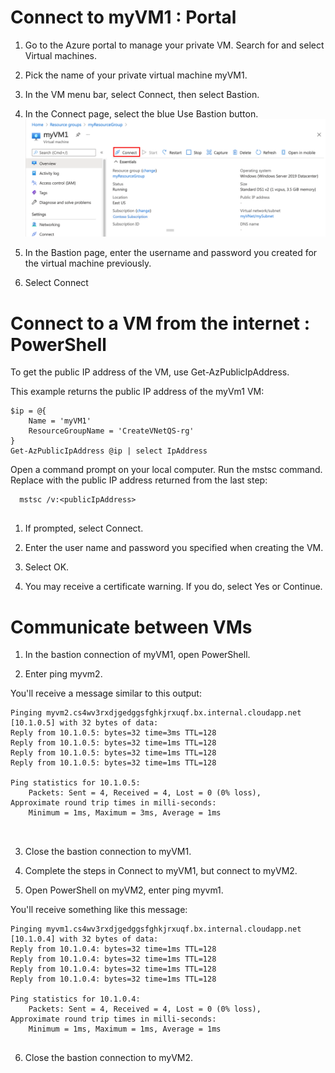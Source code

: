 # Connect to myVM1 : Portal
1. Go to the Azure portal to manage your private VM. Search for and select Virtual machines.

2. Pick the name of your private virtual machine myVM1.

3. In the VM menu bar, select Connect, then select Bastion.

4. In the Connect page, select the blue Use Bastion button.
![picture alt](https://github.com/priyal-agrawal/Tech_Challenges/blob/67d0330d80c389acc76b69da5c077108d92594ce/Challenge%201/images/connect-to-virtual-machine.png)
5. In the Bastion page, enter the username and password you created for the virtual machine previously.

6. Select Connect

# Connect to a VM from the internet : PowerShell
To get the public IP address of the VM, use Get-AzPublicIpAddress.

This example returns the public IP address of the myVm1 VM:
```
$ip = @{
    Name = 'myVM1'
    ResourceGroupName = 'CreateVNetQS-rg'
}
Get-AzPublicIpAddress @ip | select IpAddress
```
Open a command prompt on your local computer. Run the mstsc command. Replace <publicIpAddress> with the public IP address returned from the last step:

``` 
  mstsc /v:<publicIpAddress>
  
```

1. If prompted, select Connect.

2. Enter the user name and password you specified when creating the VM.

3. Select OK.

4. You may receive a certificate warning. If you do, select Yes or Continue.


# Communicate between VMs
    
1. In the bastion connection of myVM1, open PowerShell.

2. Enter ping myvm2.

You'll receive a message similar to this output:
```
Pinging myvm2.cs4wv3rxdjgedggsfghkjrxuqf.bx.internal.cloudapp.net [10.1.0.5] with 32 bytes of data:
Reply from 10.1.0.5: bytes=32 time=3ms TTL=128
Reply from 10.1.0.5: bytes=32 time=1ms TTL=128
Reply from 10.1.0.5: bytes=32 time=1ms TTL=128
Reply from 10.1.0.5: bytes=32 time=1ms TTL=128

Ping statistics for 10.1.0.5:
    Packets: Sent = 4, Received = 4, Lost = 0 (0% loss),
Approximate round trip times in milli-seconds:
    Minimum = 1ms, Maximum = 3ms, Average = 1ms
    
    
 ```
    
3. Close the bastion connection to myVM1.

4. Complete the steps in Connect to myVM1, but connect to myVM2.

5. Open PowerShell on myVM2, enter ping myvm1.

You'll receive something like this message:
```
Pinging myvm1.cs4wv3rxdjgedggsfghkjrxuqf.bx.internal.cloudapp.net [10.1.0.4] with 32 bytes of data:
Reply from 10.1.0.4: bytes=32 time=1ms TTL=128
Reply from 10.1.0.4: bytes=32 time=1ms TTL=128
Reply from 10.1.0.4: bytes=32 time=1ms TTL=128
Reply from 10.1.0.4: bytes=32 time=1ms TTL=128

Ping statistics for 10.1.0.4:
    Packets: Sent = 4, Received = 4, Lost = 0 (0% loss),
Approximate round trip times in milli-seconds:
    Minimum = 1ms, Maximum = 1ms, Average = 1ms
    
```
6. Close the bastion connection to myVM2.
